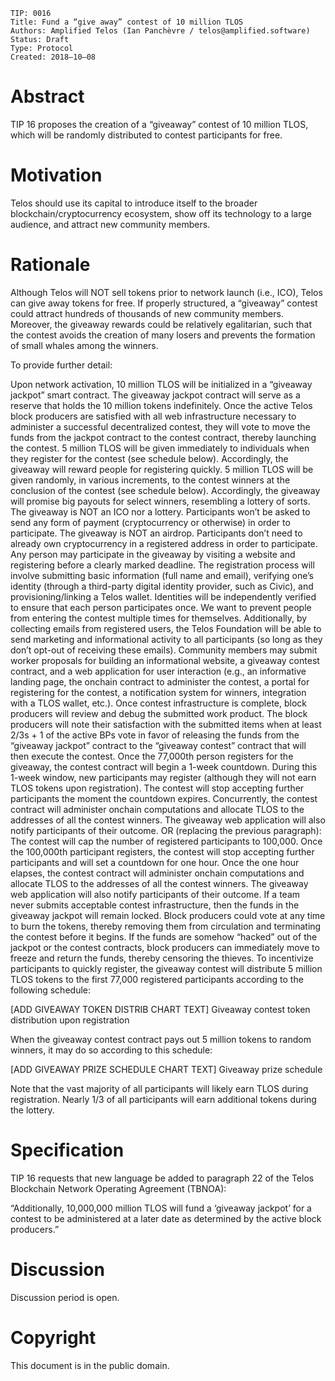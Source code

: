     TIP: 0016
    Title: Fund a “give away” contest of 10 million TLOS
    Authors: Amplified Telos (Ian Panchèvre / telos@amplified.software)
    Status: Draft
    Type: Protocol
    Created: 2018–10–08

# Abstract

TIP 16 proposes the creation of a “giveaway” contest of 10 million TLOS, which will be randomly distributed to contest participants for free.

# Motivation

Telos should use its capital to introduce itself to the broader blockchain/cryptocurrency ecosystem, show off its technology to a large audience, and attract new community members.

# Rationale

Although Telos will NOT sell tokens prior to network launch (i.e., ICO), Telos can give away tokens for free. If properly structured, a “giveaway” contest could attract hundreds of thousands of new community members. Moreover, the giveaway rewards could be relatively egalitarian, such that the contest avoids the creation of many losers and prevents the formation of small whales among the winners.

To provide further detail:

Upon network activation, 10 million TLOS will be initialized in a “giveaway jackpot” smart contract. The giveaway jackpot contract will serve as a reserve that holds the 10 million tokens indefinitely. Once the active Telos block producers are satisfied with all web infrastructure necessary to administer a successful decentralized contest, they will vote to move the funds from the jackpot contract to the contest contract, thereby launching the contest.
5 million TLOS will be given immediately to individuals when they register for the contest (see schedule below). Accordingly, the giveaway will reward people for registering quickly.
5 million TLOS will be given randomly, in various increments, to the contest winners at the conclusion of the contest (see schedule below). Accordingly, the giveaway will promise big payouts for select winners, resembling a lottery of sorts.
The giveaway is NOT an ICO nor a lottery. Participants won’t be asked to send any form of payment (cryptocurrency or otherwise) in order to participate.
The giveaway is NOT an airdrop. Participants don’t need to already own cryptocurrency in a registered address in order to participate.
Any person may participate in the giveaway by visiting a website and registering before a clearly marked deadline. The registration process will involve submitting basic information (full name and email), verifying one’s identity (through a third-party digital identity provider, such as Civic), and provisioning/linking a Telos wallet.
Identities will be independently verified to ensure that each person participates once. We want to prevent people from entering the contest multiple times for themselves. Additionally, by collecting emails from registered users, the Telos Foundation will be able to send marketing and informational activity to all participants (so long as they don’t opt-out of receiving these emails).
Community members may submit worker proposals for building an informational website, a giveaway contest contract, and a web application for user interaction (e.g., an informative landing page, the onchain contract to administer the contest, a portal for registering for the contest, a notification system for winners, integration with a TLOS wallet, etc.).
Once contest infrastructure is complete, block producers will review and debug the submitted work product. The block producers will note their satisfaction with the submitted items when at least 2/3s + 1 of the active BPs vote in favor of releasing the funds from the “giveaway jackpot” contract to the “giveaway contest” contract that will then execute the contest.
Once the 77,000th person registers for the giveaway, the contest contract will begin a 1-week countdown. During this 1-week window, new participants may register (although they will not earn TLOS tokens upon registration). The contest will stop accepting further participants the moment the countdown expires. Concurrently, the contest contract will administer onchain computations and allocate TLOS to the addresses of all the contest winners. The giveaway web application will also notify participants of their outcome.
OR (replacing the previous paragraph): The contest will cap the number of registered participants to 100,000. Once the 100,000th participant registers, the contest will stop accepting further participants and will set a countdown for one hour. Once the one hour elapses, the contest contract will administer onchain computations and allocate TLOS to the addresses of all the contest winners. The giveaway web application will also notify participants of their outcome.
If a team never submits acceptable contest infrastructure, then the funds in the giveaway jackpot will remain locked. Block producers could vote at any time to burn the tokens, thereby removing them from circulation and terminating the contest before it begins.
If the funds are somehow “hacked” out of the jackpot or the contest contracts, block producers can immediately move to freeze and return the funds, thereby censoring the thieves.
To incentivize participants to quickly register, the giveaway contest will distribute 5 million TLOS tokens to the first 77,000 registered participants according to the following schedule:

[ADD GIVEAWAY TOKEN DISTRIB CHART TEXT]
Giveaway contest token distribution upon registration

When the giveaway contest contract pays out 5 million tokens to random winners, it may do so according to this schedule:

[ADD GIVEAWAY PRIZE SCHEDULE CHART TEXT]
Giveaway prize schedule

Note that the vast majority of all participants will likely earn TLOS during registration. Nearly 1/3 of all participants will earn additional tokens during the lottery.

# Specification

TIP 16 requests that new language be added to paragraph 22 of the Telos Blockchain Network Operating Agreement (TBNOA):

“Additionally, 10,000,000 million TLOS will fund a ‘giveaway jackpot’ for a contest to be administered at a later date as determined by the active block producers.”

# Discussion

Discussion period is open.


# Copyright

This document is in the public domain.
